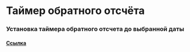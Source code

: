 # Таймер обратного отсчёта

### Установка таймера обратного отсчета до выбранной даты
#### [Ссылка](https://maximmutylin.github.io/react-timer/)
